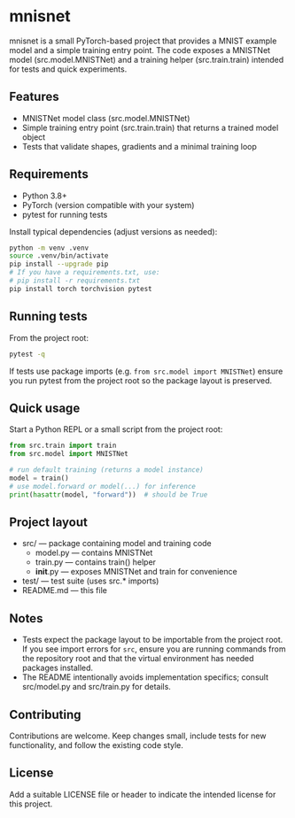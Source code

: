 # mnisnet

mnisnet is a small PyTorch-based project that provides a MNIST example model and a simple training entry point. The code exposes a MNISTNet model (src.model.MNISTNet) and a training helper (src.train.train) intended for tests and quick experiments.

## Features
- MNISTNet model class (src.model.MNISTNet)
- Simple training entry point (src.train.train) that returns a trained model object
- Tests that validate shapes, gradients and a minimal training loop

## Requirements
- Python 3.8+
- PyTorch (version compatible with your system)
- pytest for running tests

Install typical dependencies (adjust versions as needed):
```bash
python -m venv .venv
source .venv/bin/activate
pip install --upgrade pip
# If you have a requirements.txt, use:
# pip install -r requirements.txt
pip install torch torchvision pytest
```

## Running tests
From the project root:
```bash
pytest -q
```

If tests use package imports (e.g. `from src.model import MNISTNet`) ensure you run pytest from the project root so the package layout is preserved.

## Quick usage
Start a Python REPL or a small script from the project root:

```python
from src.train import train
from src.model import MNISTNet

# run default training (returns a model instance)
model = train()
# use model.forward or model(...) for inference
print(hasattr(model, "forward"))  # should be True
```

## Project layout
- src/               — package containing model and training code
  - model.py         — contains MNISTNet
  - train.py         — contains train() helper
  - __init__.py      — exposes MNISTNet and train for convenience
- test/              — test suite (uses src.* imports)
- README.md          — this file

## Notes
- Tests expect the package layout to be importable from the project root. If you see import errors for `src`, ensure you are running commands from the repository root and that the virtual environment has needed packages installed.
- The README intentionally avoids implementation specifics; consult src/model.py and src/train.py for details.

## Contributing
Contributions are welcome. Keep changes small, include tests for new functionality, and follow the existing code style.

## License
Add a suitable LICENSE file or header to indicate the intended license for this project.
